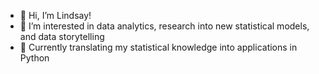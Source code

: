 - 👋 Hi, I’m Lindsay!
- 👀 I’m interested in data analytics, research into new statistical models, and data storytelling
- 🌱 Currently translating my statistical knowledge into applications in Python

<!---
LinGrbic/LinGrbic is a ✨ special ✨ repository because its `README.md` (this file) appears on your GitHub profile.
You can click the Preview link to take a look at your changes.
--->
